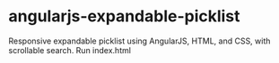 # angularjs-expandable-picklist
Responsive expandable picklist using AngularJS, HTML, and CSS, with scrollable search.
Run index.html
